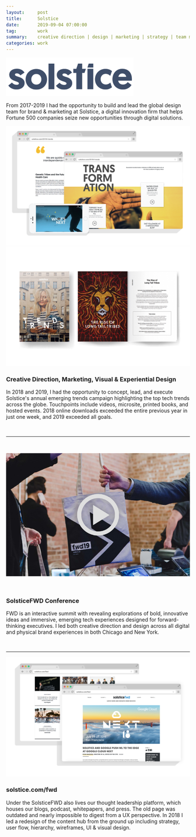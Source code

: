 ```yaml
---
layout:     post
title:      Solstice
date:       2019-09-04 07:00:00
tag:		work
summary:    creative direction | design | marketing | strategy | team management
categories: work
---
```


![Solstice](/images/Solstice_Logo.png)


From 2017-2019 I had the opportunity to build and lead the global design team for brand & marketing at Solstice, a digital innovation firm that helps Fortune 500 companies seize new opportunities through digital solutions.


_![Trends](/images/Solstice_Trend_Digital_shadow.png)_
_![Trends](/images/Solstice_Trend_Print.png)_


<h3>Creative Direction, Marketing, Visual & Experiential Design</h3>

In 2018 and 2019, I had the opportunity to concept, lead, and execute Solstice's annual emerging trends campaign highlighting the top tech trends across the globe. Touchpoints include videos, microsite, printed books, and hosted events. 2018 online downloads exceeded the entire previous year in just one week, and 2019 exceeded all goals.

<br>

---

<br>

[![FWD19](/images/fwd.png)](https://youtu.be/VLQJMgoW5Lg)

<br>


<h3>SolsticeFWD Conference</h3>

FWD is an interactive summit with revealing explorations of bold, innovative ideas and immersive, emerging tech experiences designed for forward-thinking executives. I led both creative direction and design across all digital and physical brand experiences in both Chicago and New York.



<br>

---

_![SCTV](/images/Solstice_FWD_Desktop.png)_

<h3>solstice.com/fwd</h3>

Under the SolsticeFWD also lives our thought leadership platform, which houses our blogs, podcast, whitepapers, and press. The old page was outdated and nearly impossible to digest from a UX perspective. In 2018 I led a redesign of the content hub from the ground up including strategy, user flow, hierarchy, wireframes, UI & visual design.


<br>
